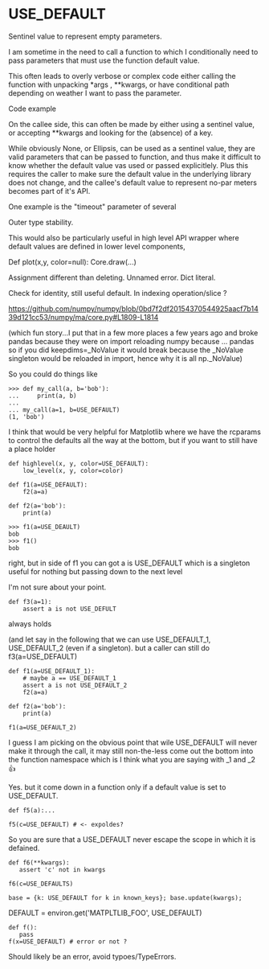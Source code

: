 # USE_DEFAULT


Sentinel value to represent empty parameters.

I am sometime in the need to call a function to which I conditionally need to pass parameters that must use the function default value.

This often leads to overly verbose or complex code either calling the function with unpacking *args , **kwargs, or have conditional path depending on weather I want to pass the parameter.

Code example

On the callee side, this can often be made by either using a sentinel value, or accepting **kwargs and looking for the (absence) of a key.

While obviously None, or Ellipsis,  can be used as a sentinel value, they are valid parameters that can be passed to function, and thus make it difficult to know whether the default value vas used or passed explicitlely. Plus this requires the caller to make sure the default value in the underlying library does not change, and the callee's default value to represent no-par meters becomes part of it's API. 

One example is the "timeout" parameter of several 

Outer type stability.


This would also be particularly useful in high level API wrapper where default values are defined in lower level components, 

Def plot(x,y, color=null):
    Core.draw(...)


Assignment different than deleting. Unnamed error.
Dict literal.

Check for identity, still useful default.
In indexing operation/slice ?



https://github.com/numpy/numpy/blob/0bd7f2df20154370544925aacf7b1439d121cc53/numpy/ma/core.py#L1809-L1814


(which fun story...I put that in a few more places a few years ago and broke pandas because they were on import reloading numpy because ... pandas so if you did keepdims=_NoValue it would break because the _NoValue singleton would be reloaded in import, hence why it is all np._NoValue)


So you could do things like


```
>>> def my_call(a, b='bob'):
...     print(a, b)
...
... my_call(a=1, b=USE_DEFAULT)
(1, 'bob')
````


I think that would be very helpful for Matplotlib where we have the rcparams to control the defaults all the way at the bottom, but if you want to still have a place holder



```
def highlevel(x, y, color=USE_DEFAULT): 
    low_level(x, y, color=color)
```

```
def f1(a=USE_DEFAULT):
    f2(a=a)

def f2(a='bob'):
    print(a)
```

```
>>> f1(a=USE_DEAULT)
bob
>>> f1()
bob
```


right, but in side of f1 you can got a is USE_DEFAULT which is a singleton useful for nothing but passing down to the next level


I'm not sure about your point.

```
def f3(a=1):
    assert a is not USE_DEFULT

```
always holds



(and let say in the following that we can use USE_DEFAULT_1, USE_DEFAULT_2 (even if a singleton).
but a caller can still do f3(a=USE_DEFAULT)

```
def f1(a=USE_DEFAULT_1):
    # maybe a == USE_DEFAULT_1
    assert a is not USE_DEFAULT_2
    f2(a=a)

def f2(a='bob'):
    print(a)

f1(a=USE_DEFAULT_2)
```


I guess I am picking on the obvious point that wile USE_DEFAULT will never make it through the call, it may still non-the-less come out the bottom into the function namespace
which is I think what you are saying with _1 and _2 👍


Yes.
but it come down in a function only if a default value is set to USE_DEFAULT.


```
def f5(a):...

f5(c=USE_DEFAULT) # <- expoldes?
```


So you are sure that a USE_DEFAULT never escape the scope in which it is defained.

```
def f6(**kwargs):
   assert 'c' not in kwargs

f6(c=USE_DEFAULTS)
```

```
base = {k: USE_DEFAULT for k in known_keys}; base.update(kwargs);
```


DEFAULT = environ.get('MATPLTLIB_FOO', USE_DEFAULT)


```
def f():
   pass
f(x=USE_DEFAULT) # error or not ? 
```

Should likely be an error, avoid typoes/TypeErrors.
